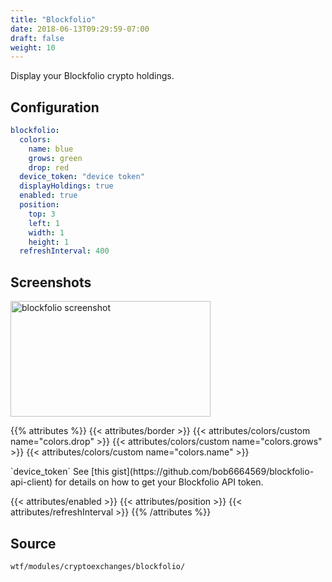```yaml
---
title: "Blockfolio"
date: 2018-06-13T09:29:59-07:00
draft: false
weight: 10
---
```


Display your Blockfolio crypto holdings.

## Configuration

```yaml
blockfolio:
  colors:
    name: blue
    grows: green
    drop: red
  device_token: "device token"
  displayHoldings: true
  enabled: true
  position:
    top: 3
    left: 1
    width: 1
    height: 1
  refreshInterval: 400
```

## Screenshots

<img class="screenshot" src="/imgs/modules/blockfolio.png" width="320" height="185" alt="blockfolio screenshot" />

{{% attributes %}}
  {{< attributes/border >}}
  {{< attributes/colors/custom name="colors.drop" >}}
  {{< attributes/colors/custom name="colors.grows" >}}
  {{< attributes/colors/custom name="colors.name" >}}

  <tr>
    <td>`device_token`</td>
    <td>See [this gist](https://github.com/bob6664569/blockfolio-api-client) for details on how to get your Blockfolio API token.</td>
    <td></td>
  </tr>

  {{< attributes/enabled >}}
  {{< attributes/position >}}
  {{< attributes/refreshInterval >}}
{{% /attributes %}}

## Source

```bash
wtf/modules/cryptoexchanges/blockfolio/
```
